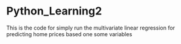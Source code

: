 # Python_Learning2
This is the code for simply run the multivariate linear regression for predicting home prices based one some variables
